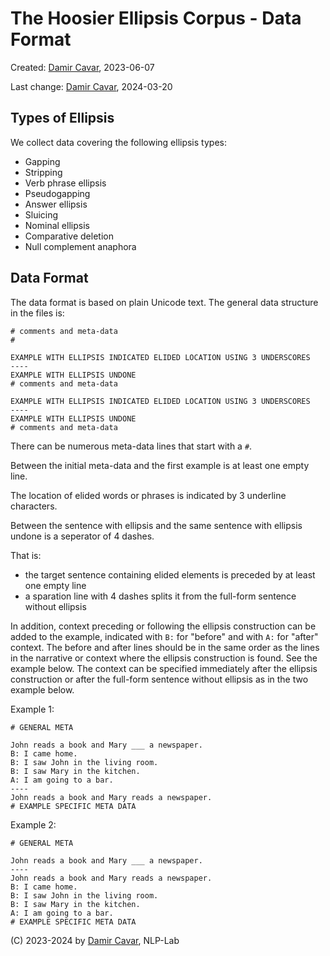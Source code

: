 # The Hoosier Ellipsis Corpus - Data Format

Created: [Damir Cavar], 2023-06-07

Last change: [Damir Cavar], 2024-03-20


## Types of Ellipsis

We collect data covering the following ellipsis types:

- Gapping
- Stripping
- Verb phrase ellipsis
- Pseudogapping
- Answer ellipsis
- Sluicing
- Nominal ellipsis
- Comparative deletion
- Null complement anaphora


## Data Format

The data format is based on plain Unicode text. The general data structure in the files is:

	# comments and meta-data
	# 

	EXAMPLE WITH ELLIPSIS INDICATED ELIDED LOCATION USING 3 UNDERSCORES
	----
	EXAMPLE WITH ELLIPSIS UNDONE
	# comments and meta-data

	EXAMPLE WITH ELLIPSIS INDICATED ELIDED LOCATION USING 3 UNDERSCORES
	----
	EXAMPLE WITH ELLIPSIS UNDONE
	# comments and meta-data

There can be numerous meta-data lines that start with a `#`.

Between the initial meta-data and the first example is at least one empty line.

The location of elided words or phrases is indicated by 3 underline characters.

Between the sentence with ellipsis and the same sentence with ellipsis undone is a seperator of 4 dashes.


That is:
- the target sentence containing elided elements is preceded by at least one empty line
- a sparation line with 4 dashes splits it from the full-form sentence without ellipsis

In addition, context preceding or following the ellipsis construction can be added to the example, indicated with `B:` for "before" and with `A:` for "after" context. The before and after lines should be in the same order as the lines in the narrative or context where the ellipsis construction is found. See the example below. The context can be specified immediately after the ellipsis construction or after the full-form sentence without ellipsis as in the two example below.

Example 1:

	# GENERAL META

	John reads a book and Mary ___ a newspaper.
	B: I came home.
	B: I saw John in the living room.
	B: I saw Mary in the kitchen.
	A: I am going to a bar.
	----
	John reads a book and Mary reads a newspaper.
	# EXAMPLE SPECIFIC META DATA

Example 2:

	# GENERAL META

	John reads a book and Mary ___ a newspaper.
	----
	John reads a book and Mary reads a newspaper.
	B: I came home.
	B: I saw John in the living room.
	B: I saw Mary in the kitchen.
	A: I am going to a bar.
	# EXAMPLE SPECIFIC META DATA



(C) 2023-2024 by [Damir Cavar], NLP-Lab


[Damir Cavar]: http://damir.cavar.me/ "Damir Cavar"
